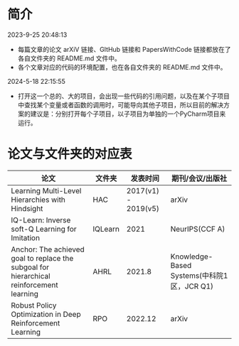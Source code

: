 # 简介

2023-9-25 20:48:13

* 每篇文章的论文 arXiV 链接、GItHub 链接和 PapersWithCode 链接都放在了各自文件夹的 README.md 文件中。
* 各个文章对应的代码的环境配置，也在各自文件夹的 README.md 文件中。

2024-5-18 22:15:55

* 打开这一个总的、大的项目，会出现一些代码的引用问题，以及在某个子项目中查找某个变量或者函数的调用时，可能导向其他子项目，所以目前的解决方案的建议是：分别打开每个子项目，以子项目为单独的一个PyCharm项目来运行。

# 论文与文件夹的对应表

| 论文                                                         | 文件夹  | 发表时间            | 期刊/会议/出版社                           |
| ------------------------------------------------------------ | ------- | ------------------- | ------------------------------------------ |
| Learning Multi-Level Hierarchies with Hindsight              | HAC     | 2017(v1) - 2019(v5) | arXiv                                      |
| IQ-Learn: Inverse soft-Q Learning for Imitation              | IQLearn | 2021                | NeurIPS(CCF A)                             |
| Anchor: The achieved goal to replace the subgoal for hierarchical reinforcement learning | AHRL    | 2021.8              | Knowledge-Based Systems(中科院1区，JCR Q1) |
| Robust Policy Optimization in Deep Reinforcement Learning    | RPO     | 2022.12             | arXiv                                      |


